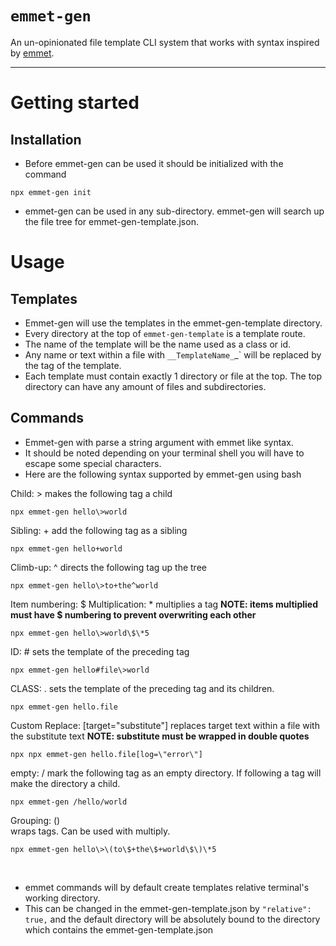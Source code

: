 # `emmet-gen`

An un-opinionated file template CLI system that works with syntax inspired by [emmet](https://emmet.io/).

---

# Getting started
## Installation
* Before emmet-gen can be used it should be initialized with the command 
```shell
npx emmet-gen init
```
* emmet-gen can be used in any sub-directory. emmet-gen will search up the file tree for emmet-gen-template.json.

# Usage
## Templates
* Emmet-gen will use the templates in the emmet-gen-template directory.
* Every directory at the top of `emmet-gen-template` is a template route.
* The name of the template will be the name used as a class or id.
* Any name or text within a file with `__TemplateName_`_` will be replaced by the tag of the template.
* Each template must contain exactly 1 directory or file at the top. The top directory can have any amount of files and subdirectories.

## Commands
* Emmet-gen with parse a string argument with emmet like syntax.
* It should be noted depending on your terminal shell you will have to escape some special characters.
* Here are the following syntax supported by emmet-gen using bash

Child: > 
  makes the following tag a child 
```shell
npx emmet-gen hello\>world
```

Sibling: + 
  add the following tag as a sibling
```shell
npx emmet-gen hello+world
```
Climb-up: ^ 
  directs the following tag up the tree
```shell
npx emmet-gen hello\>to+the^world
```
Item numbering: $
Multiplication: * 
  multiplies a tag 
<b>NOTE: items multiplied must have \$ numbering to prevent overwriting each other</b>
```shell
npx emmet-gen hello\>world\$\*5
```
ID: # 
  sets the template of the preceding tag
```shell
npx emmet-gen hello#file\>world
```
CLASS: . 
  sets the template of the preceding tag and its children.
```shell
npx emmet-gen hello.file
```
Custom Replace: [target="substitute"] 
  replaces target text within a file with the substitute text
<b>NOTE: substitute must be wrapped in double quotes</b>
```shell
npx npx emmet-gen hello.file[log=\"error\"]
```
empty: / 
  mark the following tag as an empty directory. If following a tag will make the directory a child.
```shell
npx emmet-gen /hello/world
```
Grouping: ()  
wraps tags. Can be used with multiply.
```shell
npx emmet-gen hello\>\(to\$+the\$+world\$\)\*5
```
<br/>

* emmet commands will by default create templates relative terminal's working directory. 
* This can be changed in the emmet-gen-template.json by ```"relative": true,``` and the default directory will be absolutely bound to the directory which contains the emmet-gen-template.json
